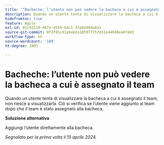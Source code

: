 ```yaml
---
title: '“Bacheche: l’utente non può vedere la bacheca a cui è assegnato il team”'
description: Quando un utente tenta di visualizzare la bacheca a cui è assegnato il team, non riesce a visualizzarla. Ciò si verifica se l’utente viene aggiunto al team dopo che il team è stato assegnato alla bacheca.
hidefromtoc: true
feature: Agile
exl-id: 01c93110-407a-4559-bdc1-3fe04d94a8a1
source-git-commit: 0f3f85c81a9ab2a185977757031e44040ea074d3
workflow-type: ht
source-wordcount: '109'
ht-degree: 100%

---
```


# Bacheche: l’utente non può vedere la bacheca a cui è assegnato il team

Quando un utente tenta di visualizzare la bacheca a cui è assegnato il team, non riesce a visualizzarla. Ciò si verifica se l’utente viene aggiunto al team dopo che il team è stato assegnato alla bacheca.

**Soluzione alternativa**

Aggiungi l’utente direttamente alla bacheca.

_Segnalato per la prima volta il 15 aprile 2024._
